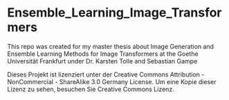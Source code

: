 # Ensemble_Learning_Image_Transformers
This repo was created for my master thesis about Image Generation and Ensemble Learning Methods for Image Transformers at the Goethe Universität Frankfurt under Dr. Karsten Tolle and Sebastian Gampe

Dieses Projekt ist lizenziert unter der Creative Commons Attribution - NonCommercial - ShareAlike 3.0 Germany License.
Um eine Kopie dieser Lizenz zu sehen, besuchen Sie Creative Commons Lizenz.



